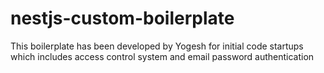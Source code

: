 # nestjs-custom-boilerplate
This boilerplate has been developed by Yogesh for initial code startups which includes access control system and email password authentication
